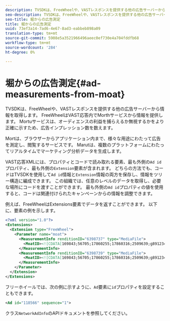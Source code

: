 ```yaml
---
description: TVSDKは、FreeWheelや、VASTレスポンスを提供する他の広告サーバーから情報を取得します。 FreeWheelはVAST応答内でMorthサービスから情報を提供します。 Mortuサービスは、オーディエンスの利益を捕らえるか無視するかをより正確に示すため、広告インプレッション数を数えます。
seo-description: TVSDKは、FreeWheelや、VASTレスポンスを提供する他の広告サーバーから情報を取得します。 FreeWheelはVAST応答内でMorthサービスから情報を提供します。 Mortuサービスは、オーディエンスの利益を捕らえるか無視するかをより正確に示すため、広告インプレッション数を数えます。
seo-title: 堀からの広告測定
title: 堀からの広告測定
uuid: 73ef3a14-7ad6-4e67-8ad3-eabbeb898a09
translation-type: tm+mt
source-git-commit: 5908e5a3521966496aeec0ef730e4a704fddfb68
workflow-type: tm+mt
source-wordcount: '284'
ht-degree: 0%

---
```



# 堀からの広告測定{#ad-measurements-from-moat}

TVSDKは、FreeWheelや、VASTレスポンスを提供する他の広告サーバーから情報を取得します。 FreeWheelはVAST応答内でMorthサービスから情報を提供します。 Mortuサービスは、オーディエンスの利益を捕らえるか無視するかをより正確に示すため、広告インプレッション数を数えます。

Mortは、ブラウザーからアプリケーション内まで、様々な用途にわたって広告を測定し、閲覧するサービスです。 Marutは、複数のプラットフォームにわたってリアルタイムでマーケティング分析データを生成します。

VAST応答XMLには、プロパティとコードで読み取れる要素、最も外側の`Ad id`プロパティ、最も外側の`Extension`要素が含まれます。 どちらの方法でも、コードはTVSDKを使用して`Ad id`情報と`Extension`情報の両方を保存し、情報をツリー構造に編成できます。 この組織では、任意のレベルのデータを取得し、必要な場所にコードを渡すことができます。 最も外側の`Ad id`プロパティの値を使用すると、コードは関連付けられたキャンペーンからの情報を調整できます。

例えば、FreeWheelはExtensions要素でデータを返すことができます。 以下に、要素の例を示します。

```xml
<?xml version="1.0"?> 
<Extensions> 
  <Extension type="FreeWheel"> 
    <Parameter name="moat"> 
      <MeasurementInfo renditionID="6398737" type="MediaFile"> 
        <MoatID><![CDATA[169843;56705;17860255;17860316;2509639;g8912342;103311138;g436558;530633]]></MoatID> 
      </MeasurementInfo> 
      <MeasurementInfo renditionID="6398739" type="MediaFile"> 
        <MoatID><![CDATA[169843;56705;17860255;17860316;2509639;g8912342;103311138;g436558;530633]]></MoatID> 
      </MeasurementInfo> 
    </Parameter> 
  </Extension> 
</Extensions> 
```

フリーホイールでは、次の例に示すように、`Ad`要素に`id`プロパティを設定することもできます。

```xml
<Ad id="118566" sequence="1">
```

クラス`NetworkAdInfo`のAPIドキュメントを参照してください。
